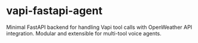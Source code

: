 # vapi-fastapi-agent
Minimal FastAPI backend for handling Vapi tool calls with OpenWeather API integration. Modular and extensible for multi-tool voice agents.
